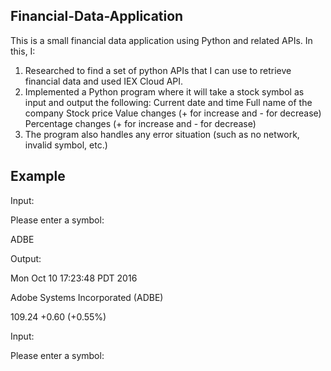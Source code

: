 Financial-Data-Application
--------------------------
This is a small financial data application using Python and related APIs. In this, I:
1. Researched to find a set of python APIs that I can use to retrieve financial data and used IEX Cloud API.
2. Implemented a Python program where it will take a stock symbol as input and output the following: Current date and time Full name of the company Stock price Value changes (+ for increase and - for decrease) Percentage changes (+ for increase and - for decrease)
3. The program also handles any error situation (such as no network, invalid symbol, etc.)

Example
-------
Input:

Please enter a symbol:

ADBE

Output:

Mon Oct 10 17:23:48 PDT 2016

Adobe Systems Incorporated (ADBE)

109.24 +0.60 (+0.55%)

Input:

Please enter a symbol:
